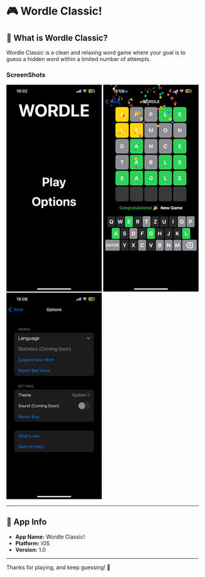 # 🎮 Wordle Classic!

## 🧩 What is Wordle Classic?

Wordle Classic is a clean and relaxing word game where your goal is to guess a hidden word within a limited number of attempts.

### ScreenShots
<p float="left">
  <img src="screenshots/main.PNG" alt="Main Menu" width="250"/>
  <img src="screenshots/Game.PNG" alt="Game" width="250"/>
  <img src="screenshots/optionsPNG.PNG" alt="Options" width="250"/>
</p>

---

## 📱 App Info

- **App Name:** Wordle Classic!  
- **Platform:** iOS  
- **Version:** 1.0  

---

Thanks for playing, and keep guessing! 🎉  
